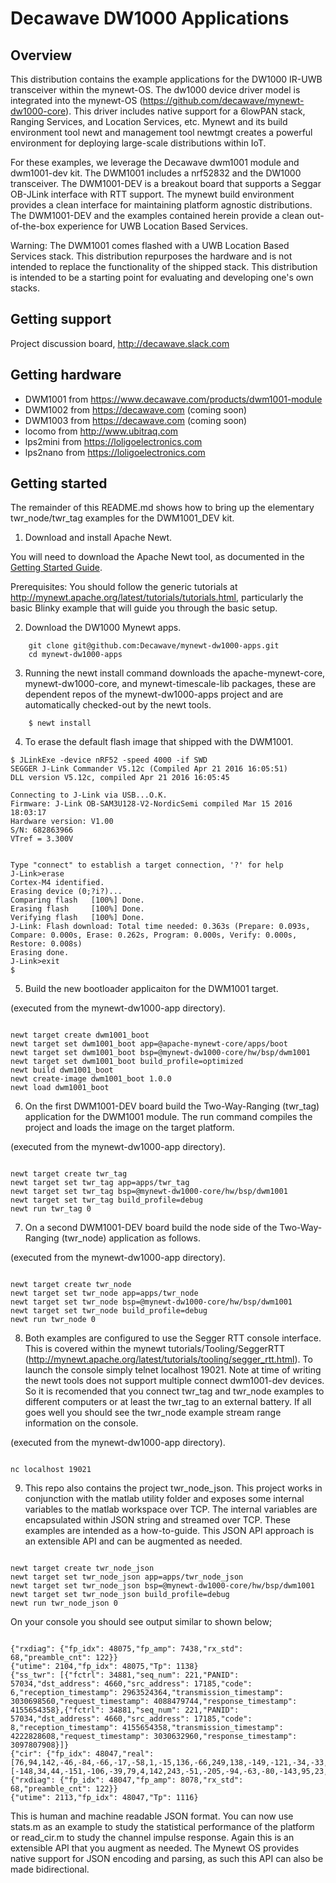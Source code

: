 <!--
#
# Licensed to the Apache Software Foundation (ASF) under one
# or more contributor license agreements.  See the NOTICE file
# distributed with this work for additional information
# regarding copyright ownership.  The ASF licenses this file
# to you under the Apache License, Version 2.0 (the
# "License"); you may not use this file except in compliance
# with the License.  You may obtain a copy of the License at
#
# http://www.apache.org/licenses/LICENSE-2.0
#
# Unless required by applicable law or agreed to in writing,
# software distributed under the License is distributed on an
# "AS IS" BASIS, WITHOUT WARRANTIES OR CONDITIONS OF ANY
#  KIND, either express or implied.  See the License for the
# specific language governing permissions and limitations
# under the License.
#
-->

# Decawave DW1000 Applications 

## Overview

This distribution contains the example applications for the DW1000 IR-UWB transceiver within the mynewt-OS. The dw1000 device driver model is integrated into the mynewt-OS (https://github.com/decawave/mynewt-dw1000-core). This driver includes native support for a 6lowPAN stack, Ranging Services, and Location Services, etc. Mynewt and its build environment tool newt and management tool newtmgt creates a powerful environment for deploying large-scale distributions within IoT.

For these examples, we leverage the Decawave dwm1001 module and dwm1001-dev kit. The DWM1001 includes a nrf52832 and the DW1000 transceiver. The DWM1001-DEV is a breakout board that supports a Seggar OB-JLink interface with RTT support. The mynewt build environment provides a clean interface for maintaining platform agnostic distributions. The DWM1001-DEV and the examples contained herein provide a clean out-of-the-box experience for UWB Location Based Services.

Warning: The DWM1001 comes flashed with a UWB Location Based Services stack. This distribution repurposes the hardware and is not intended to replace the functionality of the shipped stack. This distribution is intended to be a starting point for evaluating and developing one's own stacks. 

## Getting support

Project discussion board, http://decawave.slack.com

## Getting hardware

* DWM1001   from https://www.decawave.com/products/dwm1001-module
* DWM1002   from https://decawave.com (coming soon)
* DWM1003   from https://decawave.com (coming soon)
* locomo    from http://www.ubitraq.com
* lps2mini  from https://loligoelectronics.com
* lps2nano  from https://loligoelectronics.com

## Getting started

The remainder of this README.md shows how to bring up the elementary twr_node/twr_tag examples for the DWM1001_DEV kit.

1. Download and install Apache Newt.

You will need to download the Apache Newt tool, as documented in the [Getting Started Guide](http://mynewt.apache.org/latest/get_started/index.html). 

Prerequisites: You should follow the generic tutorials at http://mynewt.apache.org/latest/tutorials/tutorials.html, particularly the basic Blinky example that will guide you through the basic setup.

2. Download the DW1000 Mynewt apps.

```no-highlight
    git clone git@github.com:Decawave/mynewt-dw1000-apps.git
    cd mynewt-dw1000-apps
```

3. Running the newt install command downloads the apache-mynewt-core, mynewt-dw1000-core, and mynewt-timescale-lib packages, these are dependent repos of the mynewt-dw1000-apps project and are automatically checked-out by the newt tools.

```no-highlight
    $ newt install
```

4. To erase the default flash image that shipped with the DWM1001.

```no-highlight
$ JLinkExe -device nRF52 -speed 4000 -if SWD
SEGGER J-Link Commander V5.12c (Compiled Apr 21 2016 16:05:51)
DLL version V5.12c, compiled Apr 21 2016 16:05:45

Connecting to J-Link via USB...O.K.
Firmware: J-Link OB-SAM3U128-V2-NordicSemi compiled Mar 15 2016 18:03:17
Hardware version: V1.00
S/N: 682863966
VTref = 3.300V


Type "connect" to establish a target connection, '?' for help
J-Link>erase
Cortex-M4 identified.
Erasing device (0;?i?)...
Comparing flash   [100%] Done.
Erasing flash     [100%] Done.
Verifying flash   [100%] Done.
J-Link: Flash download: Total time needed: 0.363s (Prepare: 0.093s, Compare: 0.000s, Erase: 0.262s, Program: 0.000s, Verify: 0.000s, Restore: 0.008s)
Erasing done.
J-Link>exit
$ 
```

5. Build the new bootloader applicaiton for the DWM1001 target.

(executed from the mynewt-dw1000-app directory).

```no-highlight

newt target create dwm1001_boot
newt target set dwm1001_boot app=@apache-mynewt-core/apps/boot
newt target set dwm1001_boot bsp=@mynewt-dw1000-core/hw/bsp/dwm1001
newt target set dwm1001_boot build_profile=optimized 
newt build dwm1001_boot
newt create-image dwm1001_boot 1.0.0
newt load dwm1001_boot

```

6. On the first DWM1001-DEV board build the Two-Way-Ranging (twr_tag) application for the DWM1001 module. The run command compiles the project and loads the image on the target platform.

(executed from the mynewt-dw1000-app directory).

```no-highlight

newt target create twr_tag
newt target set twr_tag app=apps/twr_tag
newt target set twr_tag bsp=@mynewt-dw1000-core/hw/bsp/dwm1001
newt target set twr_tag build_profile=debug 
newt run twr_tag 0

```

7. On a second DWM1001-DEV board build the node side of the Two-Way-Ranging (twr_node) application as follows. 

(executed from the mynewt-dw1000-app directory).

```no-highlight

newt target create twr_node 
newt target set twr_node app=apps/twr_node
newt target set twr_node bsp=@mynewt-dw1000-core/hw/bsp/dwm1001
newt target set twr_node build_profile=debug 
newt run twr_node 0

```


8. Both examples are configured to use the Segger RTT console interface. This is covered within the mynewt tutorials/Tooling/SeggerRTT (http://mynewt.apache.org/latest/tutorials/tooling/segger_rtt.html). To launch the console simply telnet localhost 19021. Note at time of writing the newt tools does not support multiple connect dwm1001-dev devices. So it is recomended that you connect twr_tag and twr_node examples to different computers or at least the twr_tag to an external battery. If all goes well you should see the twr_node example stream range information on the console. 

(executed from the mynewt-dw1000-app directory).

```no-highlight

nc localhost 19021

```

9. This repo also contains the project twr_node_json. This project works in conjunction with the matlab utility folder and exposes some internal variables to the matlab workspace over TCP. The internal variables are encapsulated within JSON string and streamed over TCP. These examples are intended as a how-to-guide. This JSON API approach is an extensible API and can be augmented as needed. 

```no-highlight

newt target create twr_node_json 
newt target set twr_node_json app=apps/twr_node_json
newt target set twr_node_json bsp=@mynewt-dw1000-core/hw/bsp/dwm1001
newt target set twr_node_json build_profile=debug 
newt run twr_node_json 0

```

On your console you should see output similar to shown below;

```no-highlight

{"rxdiag": {"fp_idx": 48075,"fp_amp": 7438,"rx_std": 68,"preamble_cnt": 122}}
{"utime": 2104,"fp_idx": 48075,"Tp": 1138}
{"ss_twr": [{"fctrl": 34881,"seq_num": 221,"PANID": 57034,"dst_address": 4660,"src_address": 17185,"code": 6,"reception_timestamp": 2963524364,"transmission_timestamp": 3030698560,"request_timestamp": 4088479744,"response_timestamp": 4155654358},{"fctrl": 34881,"seq_num": 221,"PANID": 57034,"dst_address": 4660,"src_address": 17185,"code": 8,"reception_timestamp": 4155654358,"transmission_timestamp": 4222828608,"request_timestamp": 3030632960,"response_timestamp": 3097807908}]}
{"cir": {"fp_idx": 48047,"real": [76,94,142,-46,-84,-66,-17,-58,1,-15,136,-66,249,138,-149,-121,-34,-33,30,62,41,89,-64,27,-77,-76,-23,64,74,157,-50,111,62,69,61,168,71,70,8,-26,-40,102,98,-171,-19,56,29,29,52,-53,-137,60,160,10,-43,40,130,-60,-124,-72,-127,-86,10,-150,4,-59,-95,82,-8,-84,-51,100,133,57,-50,208,328,159,106,103,31,52,162,8,-43,68,-91,91,-36,46,144,-20,30,123,86,118,39,-4,-87,-74,-74,23,69,73,137,-24,-38,87,-5,-104,-13,-192,-48,-12,9,-41,-129,165,-20,-120,-36,148,154,7,-161,-137,92,130,122,-59,-124,187,64,-18,-84,-229,-32,44,-149,132,123,-140,85,87,10,-13,143,196,12,25,123,-585,-3057,-5008,-6048,-900,4095,2909,-118,-998,-676,-372,-135,439,871,63,-757,-911,-1247,-2210,-2877,-1574,-1400,-147,703,1323,694,426,219,-94,-494,-10,692,1577,592,-282,-810,-182,984,929,398,-15,5,433,428,339,199,349,540,953,327,-157,-555,-219,352,514,40,120,-35,158,300,400,84,-349,27,60,-137,-113,-7,319,423,254,296,313,66,1,115,431,359,98,-111,56,123,305,281,-31,-304,26,65,-74,-106,78,189,14,-94,5,166,156,75,39,159,27,-144,-116,21,9],"imag": [-148,34,44,-151,-106,-39,79,4,142,243,-51,-205,-94,-63,-80,-143,95,23,-21,1,-39,-268,-12,-107,5,29,79,20,-57,-75,27,34,-65,69,35,111,107,49,-106,33,10,-136,-16,102,11,-79,-29,119,-126,-6,154,67,-2,-27,-95,225,-103,-73,38,68,85,109,12,-121,-47,41,106,26,49,73,108,90,94,259,53,88,-19,14,-102,-22,-59,-373,-298,12,-19,81,-41,54,92,-101,-47,81,95,-68,-53,31,-14,34,176,72,111,89,-1,169,166,211,145,93,36,33,-76,-65,8,-287,-69,32,-97,-27,85,-12,-145,-200,-76,-18,196,106,-46,72,6,278,159,-14,-143,-6,33,-20,198,318,151,65,15,-102,-19,-51,53,181,-20,-77,-106,-35,-455,-5155,-7118,-6820,-5345,-676,-147,-2536,-960,1293,694,-207,-82,1011,1556,39,-1467,-569,1450,3653,3217,617,-694,81,1259,946,237,503,250,-8,12,272,522,-149,-216,109,479,180,-3,-232,438,1030,653,380,-153,445,826,373,-22,-583,-299,145,580,429,-224,-512,-146,468,469,435,118,172,266,363,376,471,198,350,339,305,167,-137,157,295,163,270,14,140,119,-52,-86,-170,-240,-319,-96,203,151,149,97,-26,76,-73,35,-35,5,140,364,186,178,26,64,-85,55,193,324,262]}}
{"rxdiag": {"fp_idx": 48047,"fp_amp": 8078,"rx_std": 68,"preamble_cnt": 122}}
{"utime": 2113,"fp_idx": 48047,"Tp": 1116}

```


This is human and machine readable JSON format. You can now use stats.m as an example to study the statistical performance of the platform or read_cir.m to study the channel impulse response. Again this is an extensible API that you augment as needed. The Mynewt OS provides native support for JSON encoding and parsing, as such this API can also be made bidirectional. 


